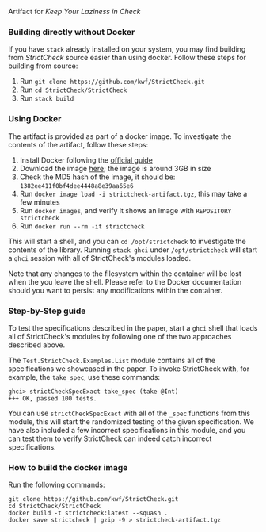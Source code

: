 Artifact for *Keep Your Laziness in Check*

### Building directly without Docker

If you have `stack` already installed on your system, you may find building from
*StrictCheck* source easier than using docker. Follow these steps for building
from source:

1. Run `git clone https://github.com/kwf/StrictCheck.git`
2. Run `cd StrictCheck/StrictCheck`
3. Run `stack build`

### Using Docker

The artifact is provided as part of a docker image. To investigate the contents
of the artifact, follow these steps:

1. Install Docker following the [official guide](https://docs.docker.com/install/)
2. Download the image [here](https://drive.google.com/file/d/1JPlPobzX32emNHM1h9RiF0ae7Vo5K0Vy/view?usp=sharing); the image is around 3GB in size
3. Check the MD5 hash of the image, it should be: `1382ee411f0bf4dee4448a8e39aa65e6`
4. Run `docker image load -i strictcheck-artifact.tgz`, this may take a few minutes
5. Run `docker images`, and verify it shows an image with `REPOSITORY strictcheck`
6. Run `docker run --rm -it strictcheck`

This will start a shell, and you can `cd /opt/strictcheck` to investigate the
contents of the library. Running `stack ghci` under `/opt/strictcheck` will
start a `ghci` session with all of StrictCheck's modules loaded.

Note that any changes to the filesystem within the container will be lost when
the you leave the shell. Please refer to the Docker documentation should you
want to persist any modifications within the container.

### Step-by-Step guide

To test the specifications described in the paper, start a `ghci` shell that
loads all of StrictCheck's modules by following one of the two approaches
described above.

The `Test.StrictCheck.Examples.List` module contains all of the specifications
we showcased in the paper. To invoke StrictCheck with, for example, the
`take_spec`, use these commands:

```
ghci> strictCheckSpecExact take_spec (take @Int)
+++ OK, passed 100 tests.
```

You can use `strictCheckSpecExact` with all of the `_spec` functions from this
module, this will start the randomized testing of the given specification. We
have also included a few incorrect specifications in this module, and you can
test them to verify StrictCheck can indeed catch incorrect specifications.

### How to build the docker image

Run the following commands:

```
git clone https://github.com/kwf/StrictCheck.git
cd StrictCheck/StrictCheck
docker build -t strictcheck:latest --squash .
docker save strictcheck | gzip -9 > strictcheck-artifact.tgz
```
